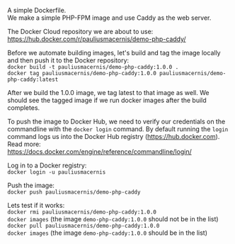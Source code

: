A simple Dockerfile.  
We make a simple PHP-FPM image and use Caddy as the web server.    

The Docker Cloud repository we are about to use:  
https://hub.docker.com/r/pauliusmacernis/demo-php-caddy/

Before we automate building images, let's build and tag the image locally and then push
it to the Docker repository:  
`docker build -t pauliusmacernis/demo-php-caddy:1.0.0 .`  
`docker tag pauliusmacernis/demo-php-caddy:1.0.0 pauliusmacernis/demo-php-caddy:latest`  

After we build the 1.0.0 image, we tag latest to that image as well. We should see the
tagged image if we run docker images after the build completes.  

To push the image to Docker Hub, we need to verify our credentials on the commandline with the `docker login` command. 
By default running the `login` command logs us into the Docker Hub registry (https://hub.docker.com).  
Read more:  
https://docs.docker.com/engine/reference/commandline/login/  

Log in to a Docker registry:  
`docker login -u pauliusmacernis`  

Push the image:  
`docker push pauliusmacernis/demo-php-caddy`  

Lets test if it works:  
`docker rmi pauliusmacernis/demo-php-caddy:1.0.0`  
`docker images` (the image `demo-php-caddy:1.0.0` should not be in the list)    
`docker pull pauliusmacernis/demo-php-caddy:1.0.0`  
`docker images` (the image `demo-php-caddy:1.0.0` should be in the list)  







